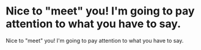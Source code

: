 # Nice to "meet" you! I'm going to pay attention to what you have to say.

Nice to "meet" you! I'm going to pay attention to what you have to say.